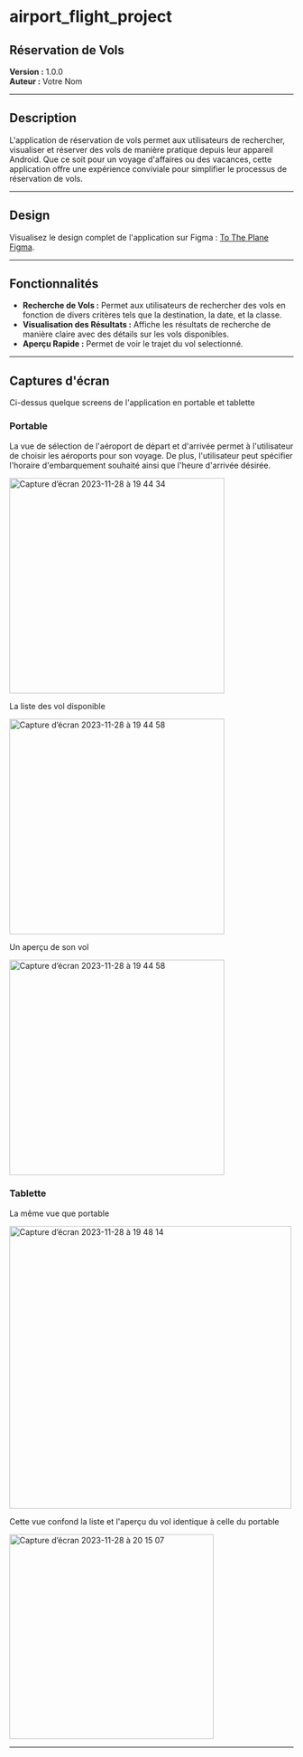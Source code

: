 # airport_flight_project

## Réservation de Vols

**Version :** 1.0.0  
**Auteur :** Votre Nom

---

## Description

L'application de réservation de vols permet aux utilisateurs de rechercher, visualiser et réserver des vols de manière pratique depuis leur appareil Android. Que ce soit pour un voyage d'affaires ou des vacances, cette application offre une expérience conviviale pour simplifier le processus de réservation de vols.

---

## Design

Visualisez le design complet de l'application sur Figma : [To The Plane Figma](https://www.figma.com/file/xsHQiAC8fLTINAyzev84Il/To-The-Plane-app-(Community)?type=design&node-id=491%3A2795&mode=design&t=vls01uaXtzzne5tC-1).

---

## Fonctionnalités

- **Recherche de Vols :** Permet aux utilisateurs de rechercher des vols en fonction de divers critères tels que la destination, la date, et la classe.
- **Visualisation des Résultats :** Affiche les résultats de recherche de manière claire avec des détails sur les vols disponibles.
- **Aperçu Rapide :** Permet de voir le trajet du vol selectionné.

---

## Captures d'écran

Ci-dessus quelque screens de l'application en portable et tablette

  ### Portable

La vue de sélection de l'aéroport de départ et d'arrivée permet à l'utilisateur de choisir les aéroports pour son voyage. 
De plus, l'utilisateur peut spécifier l'horaire d'embarquement souhaité ainsi que l'heure d'arrivée désirée.

<img width="381" alt="Capture d’écran 2023-11-28 à 19 44 34" src="https://github.com/PilouSquaglia/airport_flight_project/assets/94166764/1d40c85f-359b-420d-99ee-2611967639e8">

La liste des vol disponible

<img width="381" alt="Capture d’écran 2023-11-28 à 19 44 58" src="https://github.com/PilouSquaglia/airport_flight_project/assets/94166764/efc6e147-eb73-48b0-8dc0-20ca0b2174a2">

Un aperçu de son vol

<img width="381" alt="Capture d’écran 2023-11-28 à 19 44 58" src="https://github.com/PilouSquaglia/airport_flight_project/assets/94166764/d8c1926a-0a18-410f-a9f3-7bac3b9c8ca3">

  ### Tablette

La même vue que portable

<img width="500" alt="Capture d’écran 2023-11-28 à 19 48 14" src="https://github.com/PilouSquaglia/airport_flight_project/assets/94166764/842a9cd7-8861-41eb-9f7c-18cbb28c4ba3">

Cette vue confond la liste et l'aperçu du vol identique à celle du portable 

<img width="362" alt="Capture d’écran 2023-11-28 à 20 15 07" src="https://github.com/PilouSquaglia/airport_flight_project/assets/94166764/042dd081-21af-481a-92a9-7d38c27d155a">

---

